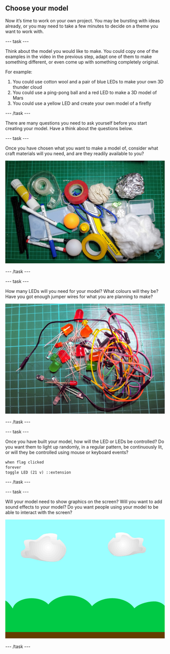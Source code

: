 ## Choose your model

Now it’s time to work on your own project. You may be bursting with ideas already, or you may need to take a few minutes to decide on a theme you want to work with.

--- task ---

Think about the model you would like to make. You could copy one of the examples in the video in the previous step, adapt one of them to make something different, or even come up with something completely original.

For example:
1. You could use cotton wool and a pair of blue LEDs to make your own 3D thunder cloud
2. You could use a ping-pong ball and a red LED to make a 3D model of Mars
3. You could use a yellow LED and create your own model of a firefly

--- /task ---

There are many questions you need to ask yourself before you start creating your model. Have a think about the questions below.

--- task ---

Once you have chosen what you want to make a model of, consider what craft materials will you need, and are they readily available to you?

![Various craft materials arranged on a cutting sheet.](images/craft.jpg)

--- /task ---

--- task ---

How many LEDs will you need for your model? What colours will they be? Have you got enough jumper wires for what you are planning to make?

![A selection of LEDs of various sizes and colours along with a jumble of jumper wires.](images/led-jumper.jpg)

--- /task ---

--- task ---

Once you have built your model, how will the LED or LEDs be controlled? Do you want them to light up randomly, in a regular pattern, be continuously lit, or will they be controlled using mouse or keyboard events?

```blocks3
when flag clicked
forever
toggle LED (21 v) ::extension
```

--- /task ---

--- task ---

Will your model need to show graphics on the screen? Will you want to add sound effects to your model? Do you want people using your model to be able to interact with the screen?

![The Scratch Stage with clouds, trees, and ground shown.](images/cloudy_sky.png)

--- /task ---
